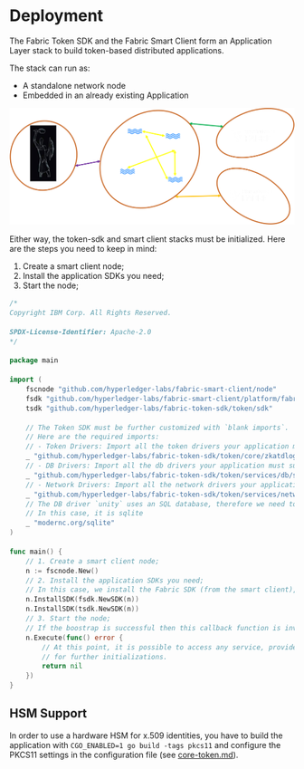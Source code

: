 # Deployment

The Fabric Token SDK and the Fabric Smart Client form an Application Layer stack to build token-based distributed applications.

The stack can run as: 
- A standalone network node
- Embedded in an already existing Application

![img.png](../imgs/deployment.png)

Either way, the token-sdk and smart client stacks must be initialized. 
Here are the steps you need to keep in mind:
1. Create a smart client node; 
2. Install the application SDKs you need;
3. Start the node;

```go
/*
Copyright IBM Corp. All Rights Reserved.

SPDX-License-Identifier: Apache-2.0
*/

package main

import (
	fscnode "github.com/hyperledger-labs/fabric-smart-client/node"
	fsdk "github.com/hyperledger-labs/fabric-smart-client/platform/fabric/sdk"
	tsdk "github.com/hyperledger-labs/fabric-token-sdk/token/sdk" 
	
	// The Token SDK must be further customized with `blank imports`. 
	// Here are the required imports:
	// - Token Drivers: Import all the token drivers your application must support
	_ "github.com/hyperledger-labs/fabric-token-sdk/token/core/zkatdlog/nogh/driver"
	// - DB Drivers: Import all the db drivers your application must support
	_ "github.com/hyperledger-labs/fabric-token-sdk/token/services/db/sql/driver/unity"
	// - Network Drivers: Import all the network drivers your application must support
	_ "github.com/hyperledger-labs/fabric-token-sdk/token/services/network/fabric"
	// The DB driver `unity` uses an SQL database, therefore we need to import the one we want to use.
	// In this case, it is sqlite
	_ "modernc.org/sqlite"
)

func main() {
	// 1. Create a smart client node;
	n := fscnode.New()
	// 2. Install the application SDKs you need;
	// In this case, we install the Fabric SDK (from the smart client), and the Token SDK (from the token sdk)
	n.InstallSDK(fsdk.NewSDK(n))
	n.InstallSDK(tsdk.NewSDK(n))
	// 3. Start the node;
	// If the boostrap is successful then this callback function is invoked. 
	n.Execute(func() error {
		// At this point, it is possible to access any service, provided by the installed SDKs, 
		// for further initializations.
		return nil
	})
}
```

## HSM Support

In order to use a hardware HSM for x.509 identities, you have to build the application with
`CGO_ENABLED=1 go build -tags pkcs11` and configure the PKCS11 settings in the configuration
file (see [core-token.md](../core-token.md)).
